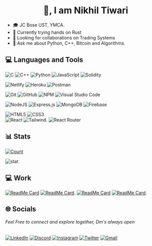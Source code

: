 <h1 align="center" color="beige">👋, I am Nikhil Tiwari</h1>

- 🎓 JC Bose UST, YMCA.
- 🔭 Currently trying hands on Rust
- 👯 Looking for collaborations on Trading Systems
- 💬 Ask me about Python, C++, Bitcoin and Algorithms.


## 💻 Languages and Tools
![C](https://img.shields.io/badge/-C-000000?style=for-the-badge&logo=c&logoColor=white)
![C++](https://img.shields.io/badge/c++-%2300599C.svg?style=for-the-badge&logo=c%2B%2B&logoColor=white) 
![Python](https://img.shields.io/badge/python-3670A0?style=for-the-badge&logo=python&logoColor=ffdd54) 
![JavaScript](https://img.shields.io/badge/javascript-%23323330.svg?style=for-the-badge&logo=javascript&logoColor=%23F7DF1E)
![Solidity](https://img.shields.io/badge/Solidity-%23363636.svg?style=for-the-badge&logo=solidity&logoColor=white)

![Netlify](https://img.shields.io/badge/netlify-%23000000.svg?style=for-the-badge&logo=netlify&logoColor=#00C7B7) 
![Heroku](https://img.shields.io/badge/heroku-%23430098.svg?style=for-the-badge&logo=heroku&logoColor=white)
![Postman](https://img.shields.io/badge/-POSTMAN-orange?style=for-the-badge&logo=postman&logoColor=white)

![Git](https://img.shields.io/badge/-Git-222222?style=for-the-badge&logo=git&logoColor=white)
![GitHub](https://img.shields.io/badge/-GitHub-222222?style=for-the-badge&logo=github&logoColor=white)
![NPM](https://img.shields.io/badge/-NPM-f24130?style=for-the-badge&logo=npm&logoColor=white)
![Visual Studio Code](https://img.shields.io/badge/-VSCode-444444?style=for-the-badge&logo=visual-studio-code&logoColor=white)

![NodeJS](https://img.shields.io/badge/node.js-6DA55F?style=for-the-badge&logo=node.js&logoColor=white) 
![Express.js](https://img.shields.io/badge/express.js-%23404d59.svg?style=for-the-badge&logo=express&logoColor=%2361DAFB) 
![MongoDB](https://img.shields.io/badge/MongoDB-%234ea94b.svg?style=for-the-badge&logo=mongodb&logoColor=white)
![Firebase](https://img.shields.io/badge/firebase-%23039BE5.svg?style=for-the-badge&logo=firebase) 

![HTML5](https://img.shields.io/badge/html5-%23E34F26.svg?style=for-the-badge&logo=html5&logoColor=white) 
![CSS3](https://img.shields.io/badge/css3-%231572B6.svg?style=for-the-badge&logo=css3&logoColor=white) 	 
![React](https://img.shields.io/badge/react-%2320232a.svg?style=for-the-badge&logo=react&logoColor=%2361DAFB)
![Tailwind](https://img.shields.io/badge/tailwindcss-%2338B2AC.svg?style=for-the-badge&logo=tailwind-css&logoColor=white).
![React Router](https://img.shields.io/badge/React_Router-CA4245?style=for-the-badge&logo=react-router&logoColor=white)

## 📊 Stats
[![Count](https://visitcount.itsvg.in/api?id=nikhiltiwari-git&label=Profile%20Views&color=1&icon=3&pretty=true)](https://visitcount.itsvg.in)

![stat](https://github-readme-stats.vercel.app/api?username=nikhiltiwari-git&show_icons=true&rank_icon=github&theme=dracula) 


## 💻 Work
[![ReadMe Card](https://github-readme-stats.vercel.app/api/pin/?username=nikhiltiwari-git&repo=vikrit&theme=dracula)](https://github.com/nikhiltiwari-git/vikrit)
[![ReadMe Card](https://github-readme-stats.vercel.app/api/pin/?username=manav23lohani&repo=tabextension&theme=dracula)](https://github.com/nikhiltiwari-git/tabextension).
[![ReadMe Card](https://github-readme-stats.vercel.app/api/pin/?username=nikhiltiwari-git&repo=Vimarsh&theme=dracula)](https://github.com/nikhiltiwari-git/Vimarsh)
[![ReadMe Card](https://github-readme-stats.vercel.app/api/pin/?username=nikhiltiwari-git&repo=bit-borrow&theme=dracula)](https://github.com/nikhiltiwari-git/bit-borrow).


## 🌐 Socials
 ###### Feel Free to connect and explore together, Dm's always open 
<a href="https://www.linkedin.com/in/tiwari-2/">![LinkedIn](https://img.shields.io/badge/LinkedIn-0077B5?style=for-the-badge&logo=linkedin&logoColor=white)</a>
<a href="Username (1blackrock)">![Discord](https://img.shields.io/badge/Discord-7289DA?style=for-the-badge&logo=discord&logoColor=white)</a>
<a href="https://www.instagram.com/tiwari__23/">![Instagram](https://img.shields.io/badge/Instagram-E4405F?style=for-the-badge&logo=instagram&logoColor=white)</a>
<a href="https://twitter.com/tiwari_15sw">![Twitter](https://img.shields.io/badge/Twitter-1DA1F2?style=for-the-badge&logo=twitter&logoColor=white)</a>
[![Gmail](https://img.shields.io/badge/-GMAIL-D14836?style=for-the-badge&logo=gmail&logoColor=white)](mailto:nikhiltiwari1903@gmail.com)

